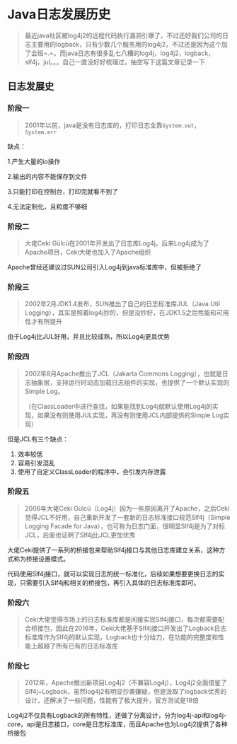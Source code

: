 # Java日志发展历史



> 最近java社区被log4j2的远程代码执行漏洞引爆了，不过还好我们公司的日志主要用的logback，只有少数几个服务用的log4j2，不过还是因为这个加了会班=.=。而java日志有很多乱七八糟的log4j，log4j2，logback，slf4j，jul。。。自己一直没好好梳理过，抽空写下这篇文章记录一下



## 日志发展史

### 阶段一

> 2001年以前，java是没有日志库的，打印日志全靠`System.out`，`System.err`

缺点：

1.产生大量的io操作

2.输出的内容不能保存到文件

3.只能打印在控制台，打印完就看不到了

4.无法定制化，且粒度不够细

### 阶段二

> 大佬Ceki Gülcü在2001年开发出了日志库Log4j，后来Log4j成为了Apache项目，Ceki大佬也加入了Apache组织

Apache曾经还建议过SUN公司引入Log4j到java标准库中，但被拒绝了

### 阶段三

> 2002年2月JDK1.4发布，SUN推出了自己的日志标准库JUL（Java Util Logging），其实是照着log4j抄的，但是没抄好，在JDK1.5之后性能和可用性才有所提升

由于Log4j比JUL好用，并且比较成熟，所以Log4j更具优势

### 阶段四

> 2002年8月Apache推出了JCL（Jakarta Commons Logging），也就是日志抽象层，支持运行时动态加载日志组件的实现，也提供了一个默认实现的Simple Log。
>
> （在ClassLoader中进行查找，如果能找到Log4j就默认使用Log4j的实现，如果没有则使用JUL实现，再没有则使用JCL内部提供的Simple Log实现）

但是JCL有三个缺点：

1. 效率较低
2. 容易引发混乱
3. 使用了自定义ClassLoader的程序中，会引发内存泄露

### 阶段五

> 2006年大佬Ceki Gülcü（Log4j）因为一些原因离开了Apache，之后Ceki觉得JCL不好用，自己重新开发了一套新的日志标准接口规范Slf4j（Simple Logging Facade for Java），也可称为日志门面，很明显Slf4j是为了对标JCL，后面也证明了Slf4j比JCL更加优秀

大佬Ceki提供了一系列的桥接包来帮助Slf4j接口与其他日志库建立关系，这种方式称为桥接设置模式。

代码使用Slf4j接口，就可以实现日志的统一标准化，后续如果想要更换日志的实现，只需要引入Slf4j和相关的桥接包，再引入具体的日志标准库即可。

### 阶段六

> Ceki大佬觉得市场上的日志标准库都是间接实现Slf4j接口，每次都需要配合桥接包，因此在2016年，Ceki大佬基于Slf4j接口开发出了Logback日志标准库作为Slf4j的默认实现，Logback也十分给力，在功能的完整度和性能上超越了所有已有的日志标准库

### 阶段七

> 2012年，Apache推出新项目Log4j2（不兼容Log4j），Log4j2全面借鉴了Slf4j+Logback，虽然log4j2有明显抄袭嫌疑，但是汲取了logback优秀的设计，还解决了一些问题，性能有了极大提升，官方测试是18倍

Log4j2不仅具有Logback的所有特性，还做了分离设计，分为log4j-api和log4j-core，api是日志接口，core是日志标准库，而且Apache也为Log4j2提供了各种桥接包

